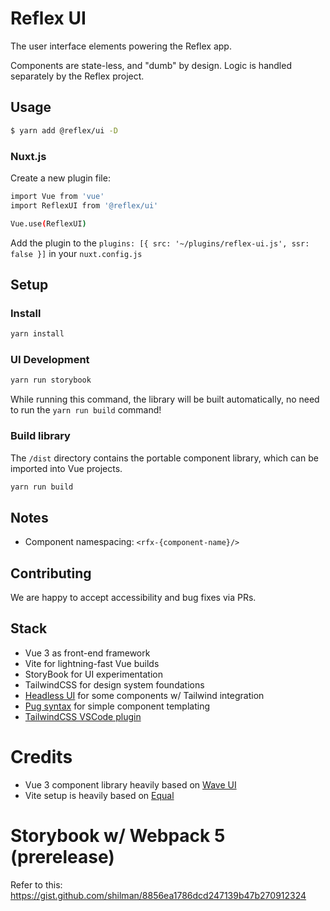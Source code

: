 # Reflex UI

The user interface elements powering the Reflex app.

Components are state-less, and "dumb" by design. Logic is handled separately by the Reflex project.

## Usage

```bash
$ yarn add @reflex/ui -D
```

### Nuxt.js

Create a new plugin file:

```bash
import Vue from 'vue'
import ReflexUI from '@reflex/ui'

Vue.use(ReflexUI)
```

Add the plugin to the `plugins: [{ src: '~/plugins/reflex-ui.js', ssr: false }]` in your `nuxt.config.js`

## Setup

### Install

```bash
yarn install
```

### UI Development

```bash
yarn run storybook
```

While running this command, the library will be built automatically, no need to run the `yarn run build` command!

### Build library

The `/dist` directory contains the portable component library, which can be imported into Vue projects.

```bash
yarn run build
```

## Notes

- Component namespacing: `<rfx-{component-name}/>`

## Contributing

We are happy to accept accessibility and bug fixes via PRs.

## Stack

- Vue 3 as front-end framework
- Vite for lightning-fast Vue builds
- StoryBook for UI experimentation
- TailwindCSS for design system foundations
- [Headless UI](https://github.com/tailwindlabs/headlessui/tree/main/packages/%40headlessui-vue) for some components w/ Tailwind integration
- [Pug syntax](https://pugjs.org/api/getting-started.html) for simple component templating
- [TailwindCSS VSCode plugin](https://marketplace.visualstudio.com/items?itemName=bradlc.vscode-tailwindcss)

# Credits

- Vue 3 component library heavily based on [Wave UI](https://antoniandre.github.io/wave-ui)
- Vite setup is heavily based on [Equal](https://github.com/quatrochan/Equal/)

# Storybook w/ Webpack 5 (prerelease)

Refer to this:
https://gist.github.com/shilman/8856ea1786dcd247139b47b270912324

